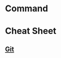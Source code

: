 # Command
# Cheat Sheet
## [Git](https://github.com/monsterchick/Commands/blob/main/git_commands.md)
